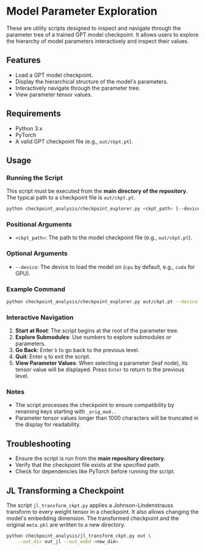 # Model Parameter Exploration

These are utility scripts designed to inspect and navigate through the parameter
tree of a trained GPT model checkpoint. It allows users to explore the hierarchy
of model parameters interactively and inspect their values.

## Features

- Load a GPT model checkpoint.
- Display the hierarchical structure of the model's parameters.
- Interactively navigate through the parameter tree.
- View parameter tensor values.

## Requirements

- Python 3.x
- PyTorch
- A valid GPT checkpoint file (e.g., `out/ckpt.pt`).

## Usage

### Running the Script

This script must be executed from the **main directory of the repository**. The
typical path to a checkpoint file is `out/ckpt.pt`.

```bash
python checkpoint_analysis/checkpoint_explorer.py <ckpt_path> [--device <device>]
```

### Positional Arguments

- `<ckpt_path>`: The path to the model checkpoint file (e.g., `out/ckpt.pt`).

### Optional Arguments

- `--device`: The device to load the model on (`cpu` by default, e.g., `cuda` for GPU).

### Example Command

```bash
python checkpoint_analysis/checkpoint_explorer.py out/ckpt.pt --device cuda
```

### Interactive Navigation

1. **Start at Root**: The script begins at the root of the parameter tree.
2. **Explore Submodules**: Use numbers to explore submodules or parameters.
3. **Go Back**: Enter `b` to go back to the previous level.
4. **Quit**: Enter `q` to exit the script.
5. **View Parameter Values**: When selecting a parameter (leaf node), its tensor value will be displayed. Press `Enter` to return to the previous level.

### Notes

- The script processes the checkpoint to ensure compatibility by renaming keys starting with `_orig_mod.`.
- Parameter tensor values longer than 1000 characters will be truncated in the display for readability.

## Troubleshooting

- Ensure the script is run from the **main repository directory**.
- Verify that the checkpoint file exists at the specified path.
- Check for dependencies like PyTorch before running the script.

## JL Transforming a Checkpoint

The script `jl_transform_ckpt.py` applies a Johnson-Lindenstrauss transform to
every weight tensor in a checkpoint. It also allows changing the model's
embedding dimension. The transformed checkpoint and the original `meta.pkl` are
written to a new directory.

```bash
python checkpoint_analysis/jl_transform_ckpt.py out \
    --out_dir out_jl --out_embd <new_dim>
```
